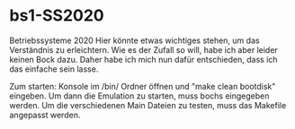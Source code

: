 # bs1-SS2020
Betriebssysteme 2020
Hier könnte etwas wichtiges stehen, um das Verständnis zu erleichtern. Wie es der Zufall so will, habe ich aber leider keinen Bock dazu.
Daher habe ich mich nun dafür entschieden, dass ich das einfache sein lasse.

Zum starten:
Konsole im /bin/ Ordner öffnen und "make clean bootdisk" eingeben. Um dann die Emulation zu starten, muss bochs eingegeben werden. Um die verschiedenen Main Dateien zu testen, muss das Makefile angepasst werden.